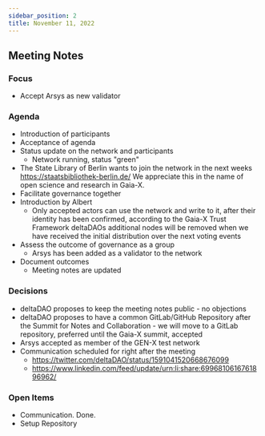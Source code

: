 ```yaml
---
sidebar_position: 2
title: November 11, 2022
---
```


## Meeting Notes

### Focus
- Accept Arsys as new validator

### Agenda
- Introduction of participants
- Acceptance of agenda
- Status update on the network and participants
  - Network running, status "green"
- The State Library of Berlin wants to join the network in the next weeks https://staatsbibliothek-berlin.de/ We appreciate this in the name of open science and research in Gaia-X. 
- Facilitate governance together
- Introduction by Albert
  - Only accepted actors can use the network and write to it, after their identity has been confirmed, according to the Gaia-X Trust Framework
deltaDAOs additional nodes will be removed when we have received the initial distribution over the next voting events
- Assess the outcome of governance as a group
  - Arsys has been added as a validator to the network
- Document outcomes
  - Meeting notes are updated

### Decisions
- deltaDAO proposes to keep the meeting notes public - no objections
- deltaDAO proposes to have a common GitLab/GitHub Repository after the Summit for Notes and Collaboration - we will move to a GitLab repository, preferred until the Gaia-X summit, accepted
- Arsys accepted as member of the GEN-X test network
- Communication scheduled for right after the meeting
  - https://twitter.com/deltaDAO/status/1591041520668676099
  - https://www.linkedin.com/feed/update/urn:li:share:6996810616761896962/

### Open Items
- Communication. Done.
- Setup Repository
